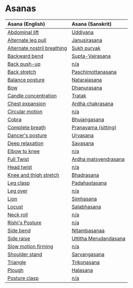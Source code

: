 # Asanas

|                   Asana (English)                    |                     Asana (Sanskrit)                     |
|:---------------------------------------------------- |:-------------------------------------------------------- |
| [Abdominal lift](asanas/uddiyana.md)                 | [Uddiyana](asanas/uddiyana.md)                           |
| [Alternate leg pull](asanas/janusirasana.md)         | [Janusirasana](asanas/janusirasana.md)                   |
| [Alternate nostril breathing](asanas/sukh-purvak.md) | [Sukh purvak](asanas/sukh-purvak.md)                     |
| [Backward bend](asanas/supta-vajrasana.md)           | [Supta-Vajrasana](asanas/supta-vajrasana.md)             |
| [Back push-up](asanas/back-push-up.md)               | [n/a](asanas/back-push-up.md)                            |
| [Back stretch](asanas/paschimottanasana.md)          | [Paschimottanasana](asanas/paschimottanasana.md)         |
| [Balance posture](asanas/natarajasana.md)            | [Natarajasana](asanas/natarajasana.md)                   |
| [Bow](asanas/dhanurasana.md)                         | [Dhanurasana](asanas/dhanurasana.md)                     |
| [Candle concentration](asanas/tratak.md)             | [Tratak](asanas/tratak.md)                               |
| [Chest expansion](asanas/ardha-chakrasana.md)        | [Ardha chakrasana](asanas/ardha-chakrasana.md)           |
| [Circular motion](asanas/circular-motion.md)         | [n/a](asanas/circular-motion.md)                         |
| [Cobra](asanas/bhujangasana.md)                      | [Bhujangasana](asanas/bhujangasana.md)                   |
| [Complete breath](asanas/pranayama.md)               | [Pranayama (sitting)](asanas/pranayama.md)               |
| [Dancer's posture](asanas/urvasana.md)               | [Urvasana](asanas/urvasana.md)                           |
| [Deep relaxation](asanas/savasana.md)                | [Savasana](asanas/savasana.md)                           |
| [Elbow to knee](asanas/elbow-to-knee.md)             | [n/a](asanas/elbow-to-knee.md)                           |
| [Full Twist](asanas/ardha-matsyendrasana.md)         | [Ardha matsyendrasana](asanas/ardha-matsyendrasana.md)   |
| [Head twist](asanas/head-twist.md)                   | [n/a](asanas/head-twist.md)                              |
| [Knee and thigh stretch](asanas/bhadrasana.md)       | [Bhadrasana](asanas/bhadrasana.md)                       |
| [Leg clasp](asanas/padahastasana.md)                 | [Padahastasana](asanas/padahastasana.md)                 |
| [Leg over](asanas/leg-over.md)                       | [n/a](asanas/leg-over.md)                                |
| [Lion](asanas/simhasana.md)                          | [Simhasana](asanas/simhasana.md)                         |
| [Locust](asanas/salabhasana.md)                      | [Salabhasana](asanas/salabhasana.md)                     |
| [Neck roll](asanas/neck-roll.md)                     | [n/a](asanas/neck-roll.md)                               |
| [Rishi's Posture](asanas/rishis-posture.md)          | [n/a](asanas/rishis-posture.md)                          |
| [Side bend](asanas/nitambasana.md)                   | [Nitambasanaa](asanas/nitambasana.md)                    |
| [Side raise](asanas/uttitha-merudandasana.md)        | [Uttitha Merudandasana](asanas/uttitha-merudandasana.md) |
| [Slow motion firming](asanas/slow-motion-firming.md) | [n/a](asanas/slow-motion-firming.md)                     |
| [Shoulder stand](asanas/sarvangasana.md)             | [Sarvangasana](asanas/sarvangasana.md)                   |
| [Triangle](asanas/trikonasana.md)                    | [Trikonasana](asanas/trikonasana.md)                     |
| [Plough](asanas/halasana.md)                         | [Halasana](asanas/halasana.md)                           |
| [Posture clasp](asanas/posture-clasp.md)             | [n/a](asanas/posture-clasp.md)                           |
